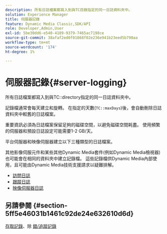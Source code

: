 ```yaml
---
description: 所有日誌檔案都寫入到與TC目錄指定的同一日誌資料夾中。
solution: Experience Manager
title: 伺服器記錄
feature: Dynamic Media Classic,SDK/API
role: Developer,Admin,User
exl-id: 5be30dd6-e540-4189-9379-7465ac7198ce
source-git-commit: 38afaf2ed0f01868f02e236e941b23eed5b790aa
workflow-type: tm+mt
source-wordcount: '174'
ht-degree: 1%

---
```


# 伺服器記錄{#server-logging}

所有日誌檔案都寫入到與TC::directory指定的同一日誌資料夾中。

記錄檔通常會每天建立和旋轉。 在指定的天數(`TC::maxDays`)後，會自動刪除日誌資料夾中較舊的日誌檔案。

重要資訊必須為日誌檔案保留足夠的磁碟空間，以避免磁碟空間耗盡。 使用頻繁的伺服器和預設日誌設定可能需要1-2 GB/天。

平台伺服器和映像伺服器建立以下三種類型的日誌檔案。

其他影像伺服元件和某些其他Dynamic Media套件(例如Dynamic Media檢視器)也可能會在相同的資料夾中建立記錄檔。 這些記錄檔供Dynamic Media內部使用，且可能由Dynamic Media技術支援請求以疑難排解。

* [訪問日誌](c-access-log.md)
* [跟蹤日誌](c-trace-log.md)
* [映像伺服器日誌](c-image-server-log.md)

## 另請參閱 {#section-5ff5e46031b1461c92de24e632610d6d}

[存取記錄](../../../../is-api/image-serving-api-ref/c-configuration-and-administration/c-server-settings/r-access-logging.md#reference-5d175921c12a48a6be7f722517615d0f)、除 [錯/追蹤記錄](../../../../is-api/image-serving-api-ref/c-configuration-and-administration/c-server-settings/r-debug-trace-logging.md#reference-4b372f81001849f5b495457da7af8e82)
